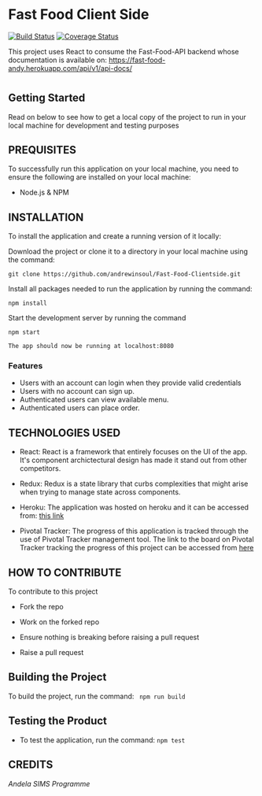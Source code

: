 # Fast Food Client Side
[![Build Status](https://travis-ci.org/andrewinsoul/Fast-Food-ClientSide.svg?branch=ch-write-tests--163654772)](https://travis-ci.org/andrewinsoul/Fast-Food-ClientSide)
[![Coverage Status](https://coveralls.io/repos/github/andrewinsoul/Fast-Food-ClientSide/badge.svg?branch=ch-write-tests--163654772)](https://coveralls.io/github/andrewinsoul/Fast-Food-ClientSide?branch=ch-write-tests--163654772)

This project uses React to consume the Fast-Food-API backend whose documentation is available on: https://fast-food-andy.herokuapp.com/api/v1/api-docs/ 

# 

## **Getting Started**
Read on below to see how to get a local copy of the project to run in your local machine for development and testing purposes

## PREQUISITES
To successfully run this application on your local machine, you need to ensure the following are installed on your local machine: 
 - Node.js & NPM

## INSTALLATION
To install the application and create a running version of it locally:

Download the project or clone it to a directory in your local machine using the command:
```
git clone https://github.com/andrewinsoul/Fast-Food-Clientside.git
```
Install all packages needed to run the application by running the command:
```
npm install
```
Start the development server by running the command
```
npm start
```
```The app should now be running at localhost:8080```


### Features
- Users with an account can login when they provide valid credentials
- Users with no account can sign up.
- Authenticated users can view available menu.
- Authenticated users can place order.


## TECHNOLOGIES USED
- React: React is a framework that entirely focuses on the UI of the app. It's component archictectural design has made it stand out from other competitors. 

- Redux: Redux is  a state library that curbs complexities that might arise when trying to manage state across components.

- Heroku: The application was hosted on heroku and it can be accessed from:
<a href="https://andrew667.herokuapp.com"> this link</a>

- Pivotal Tracker: The progress of this application is tracked through the use of Pivotal Tracker management tool. The link to the board on Pivotal Tracker tracking the progress of this project can be accessed from <a href="https://www.pivotaltracker.com/n/projects/2226230">here</a>

## HOW TO CONTRIBUTE
To contribute to this project

- Fork the repo

- Work on the forked repo

- Ensure nothing is breaking before raising a pull request

- Raise a pull request

## Building the Project
To build the project, run the command:
``` npm run build```

## Testing the Product
- To test the application, run the command: ```npm test``` 

## CREDITS
*Andela SIMS Programme*
